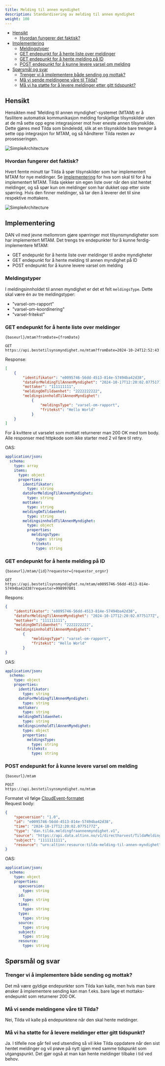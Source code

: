 ```yaml
---
title: Melding til annen myndighet
description: Standardisering av melding til annen myndighet
weight: 100
---
```


- [Hensikt](#hensikt)
  - [Hvordan fungerer det faktisk?](#hvordan-fungerer-det-faktisk)
- [Implementering](#implementering)
  - [Meldingstyper](#meldingstyper)
  - [GET endepunkt for å hente liste over meldinger](#get-endepunkt-for-å-hente-liste-over-meldinger)
  - [GET endepunkt for å hente melding på ID](#get-endepunkt-for-å-hente-melding-på-id)
  - [POST endepunkt for å kunne levere varsel om melding](#post-endepunkt-for-å-kunne-levere-varsel-om-melding)
- [Spørsmål og svar](#spørsmål-og-svar)
  - [Trenger vi å implementere både sending og mottak?](#trenger-vi-å-implementere-både-sending-og-mottak)
  - [Må vi sende meldingene våre til Tilda?](#må-vi-sende-meldingene-våre-til-tilda)
  - [Må vi ha støtte for å levere meldinger etter gitt tidspunkt?](#må-vi-ha-støtte-for-å-levere-meldinger-etter-gitt-tidspunkt)

## Hensikt
Hensikten med 'Melding til annen myndighet'-systemet (MTAM) er å fasilitere automatisk kommunikasjon melding forskjellige tilsynskilder uten at de må sette opp egne integrasjoner mot hver eneste annen tilsynskilde. Dette gjøres med Tilda som bindeledd, slik at en tilsynskilde bare trenger å sette opp integrasjon for MTAM, og så håndterer Tilda resten av prosesseringen.

![SimpleArchitecture](/images/guides/tilda/tilda-mtam-simple-arch.png "Arktitekturoversikt for MTAM")

### Hvordan fungerer det faktisk?
Hvert femte minutt tar Tilda å spør tilsynskilder som har implementert MTAM for nye meldinger. Se [implementering](#implementering) for hva som skal til for å ha implementert MTAM. Tilda sjekker sin egen liste over når den sist hentet meldinger, og så spør kun om meldinger som har dukket opp etter siste spørring. Hvis den finner meldinger, så tar den å leverer det til sine respektive mottakere.

![SimpleArchitecture](/images/guides/tilda/tilda-mtam-flowchart.png "MTAM flytoversikt")

## Implementering
DAN vil med jevne mellomrom gjøre spørringer mot tilsynsmyndigheter som har implementert MTAM. Det trengs tre endepunkter for å kunne ferdig-implementere MTAM:
- GET endepunkt for å hente liste over meldinger til andre myndigheter
- GET endepunkt for å hente melding til annen myndighet på ID
- POST endepunkt for å kunne levere varsel om melding

### Meldingstyper
I meldingsinnholdet til annen myndighet er det et felt `meldingsType`. Dette skal være én av tre meldingstyper:
- "varsel-om-rapport"
- "varsel-om-koordinering"
- "varsel-fritekst"
  
### GET endepunkt for å hente liste over meldinger
```
{baseurl}/mtam?fromDate={fromDate}
```    
```
GET
https://api.bestetilsynsmyndighet.no/mtam?fromDate=2024-10-24T12:52:43
```

Response:
```json
[
    {
        "identifikator": "e0095746-56dd-4513-814e-57494ba42d38",
        "datoForMeldingTilAnnenMyndighet": "2024-10-17T12:20:02.0775177Z",
        "mottaker": "111111111",
        "meldingOmTildaenhet": "2222222222",
        "meldingsinnholdTilAnnenMyndighet":
            {
                "meldingsType": "varsel-om-rapport",
                "fritekst": "Hello World"
            }
    }
]
```

For å kvittere ut varselet som mottatt returnerer man 200 OK med tom body. Alle responser med httpkode som ikke starter med 2 vil føre til retry.


OAS:
```yaml
application/json:
  schema:
    type: array
    items:
      type: object
      properties:
        identifikator:
          type: string
        datoForMeldingTilAnnenMyndighet:
          type: string
        mottaker:
          type: string
        meldingOmTildaenhet:
          type: string
        meldingsinnholdTilAnnenMyndighet:
          type: object
          properties:
            meldingsType:
              type: string
            fritekst:
              type: string
```

### GET endepunkt for å hente melding på ID
```
{baseurl}/mtam/{id}?requestor={requestor_orgnr}
```    
```
GET
https://api.bestetilsynsmyndighet.no/mtam/e0095746-56dd-4513-814e-57494ba42d38?requestor=998997801
```

Respons:
```json
{
    "identifikator": "e0095746-56dd-4513-814e-57494ba42d38",
    "datoForMeldingTilAnnenMyndighet": "2024-10-17T12:20:02.0775177Z",
    "mottaker": "111111111",
    "meldingOmTildaenhet": "2222222222",
    "meldingsinnholdTilAnnenMyndighet":
        {
            "meldingsType": "varsel-om-rapport",
            "fritekst": "Hello World"
        }
}
```
OAS:
```yaml
application/json:
  schema:
    type: object
    properties:
      identifikator:
        type: string
      datoForMeldingTilAnnenMyndighet:
        type: string
      mottaker:
        type: string
      meldingOmTildaenhet:
        type: string
      meldingsinnholdTilAnnenMyndighet:
        type: object
        properties:
          meldingsType:
            type: string
          fritekst:
            type: string
```

### POST endepunkt for å kunne levere varsel om melding
```
{baseurl}/mtam 
```
```
POST
https://api.bestetilsynsmyndighet.no/mtam
```

Formatet vil følge [CloudEvent-formatet](https://github.com/cloudevents/spec)  
Request body:
```json
{
    "specversion": "1.0",
    "id": "e0095746-56dd-4513-814e-57494ba42d38",
    "time": "2024-10-17T12:20:02.0775177Z",
    "type": "dan.tilda.meldingfraannenmyndighet.v1",
    "source": "https://api.data.altinn.no/v1/directharvest/TildaMeldingTilAnnenMyndighetv1?subject=1111111111&identifikator=e0095746-56dd-4513-814e-57494ba42d38&envelope=False",
    "subject": "1111111111",
    "resource": "urn:altinn:resource:tilda-melding-til-annen-myndighet"
}
```

OAS:
```yaml
application/json:
  schema:
    type: object
    properties:
      specversion:
        type: string
      id:
        type: string
      time:
        type: string
      type:
        type: string
      source:
        type: string
      subject:
        type: string
      resource:
        type: string
```

## Spørsmål og svar

### Trenger vi å implementere både sending og mottak?
Det må være gyldige endepunkter som Tilda kan kalle, men hvis man bare ønsker å implementere sending kan man f.eks. bare lage et mottaks-endepunkt som returnerer 200 OK.

### Må vi sende meldingene våre til Tilda?
Nei, Tilda vil kalle på endepunktene når den skal hente meldinger.

### Må vi ha støtte for å levere meldinger etter gitt tidspunkt?
Ja. I tilfelle noe går feil ved utsending så vil ikke Tilda oppdatere når den sist hentet meldinger og vil prøve på nytt igjen med samme tidspunkt som utgangspunkt. Det gjør også at man kan hente meldinger tilbake i tid ved behov.